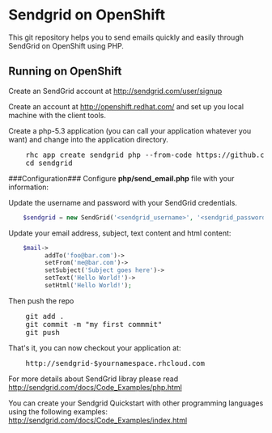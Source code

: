 Sendgrid on OpenShift
======================

This git repository helps you to send emails quickly and easily through SendGrid on OpenShift using PHP.


Running on OpenShift
----------------------------

Create an SendGrid account at http://sendgrid.com/user/signup

Create an account at http://openshift.redhat.com/ and set up you local machine with the client tools.

Create a php-5.3 application (you can call your application whatever you want) and change into the application directory.
<pre>
    rhc app create sendgrid php --from-code https://github.com/openshift/sendgrid-openshift-quickstart
    cd sendgrid
</pre>

###Configuration###
Configure <strong>php/send_email.php</strong> file with your information:

Update the username and password with your SendGrid credentials.
```php
    $sendgrid = new SendGrid('<sendgrid_username>', '<sendgrid_password>');
```

Update your email address, subject, text content and html content:
```php
    $mail->
          addTo('foo@bar.com')->
          setFrom('me@bar.com')->
          setSubject('Subject goes here')->
          setText('Hello World!')->
          setHtml('Hello World!');
```
Then push the repo
<pre>
    git add .
    git commit -m "my first commmit"
    git push
</pre>
That's it, you can now checkout your application at:
<pre>
    http://sendgrid-$yournamespace.rhcloud.com
</pre>

For more details about SendGrid libray please read http://sendgrid.com/docs/Code_Examples/php.html

You can create your Sendgrid Quickstart with other programming languages using the following examples: http://sendgrid.com/docs/Code_Examples/index.html

